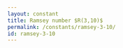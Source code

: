 ```yaml
---
layout: constant
title: Ramsey number $R(3,10)$
permalink: /constants/ramsey-3-10/
id: ramsey-3-10
---
```

